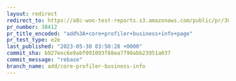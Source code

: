 ```yaml
---
layout: redirect
redirect_to: https://a8c-woo-test-reports.s3.amazonaws.com/public/pr/38412/e2e/index.html
pr_number: 38412
pr_title_encoded: "add%3A+core+profiler+business+info+page"
pr_test_type: e2e
last_published: "2023-05-30 03:50:28 +0000"
commit_sha: b927eec6e9abf091093f88ea7790abb23951a037
commit_message: "rebase"
branch_name: add/core-profiler-business-info
---
```

